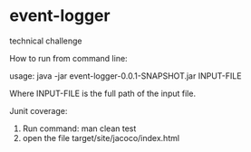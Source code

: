 # event-logger
technical challenge


How to run from command line:

usage: java -jar event-logger-0.0.1-SNAPSHOT.jar INPUT-FILE

Where INPUT-FILE is the full path of the input file.


Junit coverage:

1. Run command: man clean test
2. open the file target/site/jacoco/index.html




